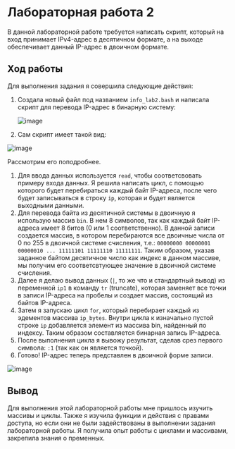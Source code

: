 # Лабораторная работа 2

В данной лабораторной работе требуется написать скрипт, который на вход принимает IPv4-адрес в десятичном формате, а на выходе обеспечивает данный IP-адрес в двоичном формате.

## Ход работы

Для выполнения задания я совершила следующие действия:

1. Создала новый файл под названием `info_lab2.bash` и написала скрипт для перевода IP-адрес в бинарную систему:

   ![image](https://github.com/user-attachments/assets/deac1224-98ad-4867-808b-b651a4a574d6)
   
2. Сам скрипт имеет такой вид:
   
![image](https://github.com/user-attachments/assets/6d71b3b2-c57d-4e7e-8fe7-d5bd3178644e)

Рассмотрим его поподробнее.
1. Для ввода данных используется `read`, чтобы соответсвовать примеру входа данных. Я решила написать цикл, с помощью которого будет перебираться каждый байт IP-адреса, после чего будет записываться в строку `ip`, которая и будет является выходными данными.
2. Для перевода байта из десятичной системы в двоичную я использую массив `bin`. В нем 8 символов, так как каждый байт IP-адреса имеет 8 битов (0 или 1 соответственно). В данной записи создается массив, в котором перебираются все двоичные числа от 0 по 255 в двоичной системе счисления, т.е.: `00000000 00000001 00000010 ... 11111101 11111110 11111111`. Таким образом, указав заданное байтом десятичное число как индекс в данном массиве, мы получим его соответсвтующее значение в двоичной системе счисления.
3. Далее я делаю вывод данных (`|`, то же что и стандартный вывод) из переменной `ip1` в команду `tr` (truncate), которая заменяет все точки в записи IP-адреса на пробелы и создает массив, состоящий из байтов IP-адреса.
4. Затем я запускаю цикл `for`, который перебирает каждый из эдементов массива `ip_bytes`. Внутри цикла к изначально пустой строке `ip` добавляется элемент из массива bin, найденный по индексу. Таким образом составляется бинарная запись IP-адреса.
5. После выполнения цикла я вывожу результат, сделав срез первого символа: `:1` (так как он является точкой).
6. Готово! IP-адрес теперь представлен в двоичной форме записи.

![image](https://github.com/user-attachments/assets/b1a69581-1800-491b-875e-11e8b3ea20ab)

## Вывод

Для выполнения этой лабораторной работы мне пришлось изучить массивы и циклы. Также я изучила функции и действия с правами доступа, но если они не были задействованы в выполнении задания лабораторной работы. Я получила опыт работы с циклами и массивами, закрепила знания о пременных. 
